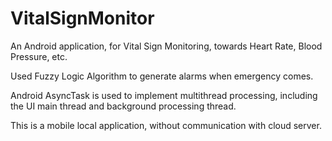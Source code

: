 # VitalSignMonitor

An Android application, for Vital Sign Monitoring, towards Heart Rate, Blood Pressure, etc. 

Used Fuzzy Logic Algorithm to generate alarms when emergency comes.

Android AsyncTask is used to implement multithread processing, including the UI main thread and background processing thread.

This is a mobile local application, without communication with cloud server.
